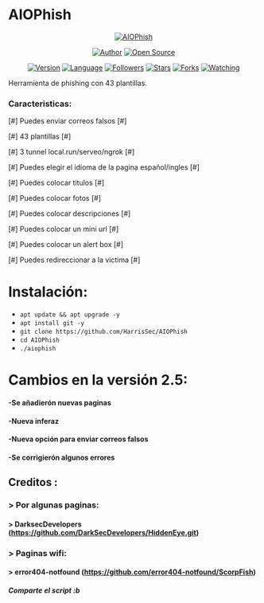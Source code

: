 # AIOPhish

<p align="center">
<a href="#"><img title="AIOPhish" src="https://emailspoofbyharris.000webhostapp.com/pro/aio.jpg"></a>
</p>

<p align="center">
<a href="https://github.com/HarrisSec"><img title="Author" src="https://img.shields.io/badge/Author-HiddenSt4r-svg?style=for-the-badge&logo=github"></a>
<a href="#"><img title="Open Source" src="https://img.shields.io/badge/Open%20Source-%E2%9D%A4-green?style=for-the-badge"></a>
</p>

<div align="center">
<a href="#"><img title="Version" src="https://img.shields.io/badge/Version-2.5-green.svg?style=flat-square"></a>
<a href="#"><img title="Language" src="https://badges.frapsoft.com/bash/v1/bash.png?v=103"></a>
<a href="https://github.com/HiddenSt4r/followers"><img title="Followers" src="https://img.shields.io/github/followers/HiddenSt4r?color=blue&style=flat-square"></a>
<a href="https://github.com/HarrisSec/AIOPhish/stargazers/"><img title="Stars" src="https://img.shields.io/github/stars/HarrisSec/AIOPhish?color=red&style=flat-square"></a>
<a href="https://github.com/HarrisSec/AIOPhish/network/members"><img title="Forks" src="https://img.shields.io/github/forks/HarrisSec/AIOPhish?color=red&style=flat-square"></a>
<a href="https://github.com/HarrisSec/AIOPhish/watchers"><img title="Watching" src="https://img.shields.io/github/watchers/HarrisSec/AIOPhish?label=Watchers&color=blue&style=flat-square"></a>
</div>

Herramienta de phishing con 43 plantillas.

### Caracteristicas:

[#] Puedes enviar correos falsos [#]

[#] 43 plantillas [#]

[#] 3 tunnel local.run/serveo/ngrok [#]

[#] Puedes elegir el idioma de la pagina español/ingles [#]

[#] Puedes colocar titulos [#]

[#] Puedes colocar fotos [#]

[#] Puedes colocar descripciones [#]

[#] Puedes colocar un mini url [#]

[#] Puedes colocar un alert box [#]

[#] Puedes redireccionar a la victima [#]

# Instalación:

* `apt update && apt upgrade -y`
* `apt install git -y`
* `git clone https://github.com/HarrisSec/AIOPhish`
* `cd AIOPhish`
* `./aiophish`

# Cambios en la versión 2.5:
#### -Se añadierón nuevas paginas
#### -Nueva inferaz
#### -Nueva opción para enviar correos falsos
#### -Se corrigierón algunos errores

## Creditos :
###  > Por algunas paginas:
#### > DarksecDevelopers (https://github.com/DarkSecDevelopers/HiddenEye.git)
###  > Paginas wifi:
#### > error404-notfound (https://github.com/error404-notfound/ScorpFish)

##### Comparte el script :b
